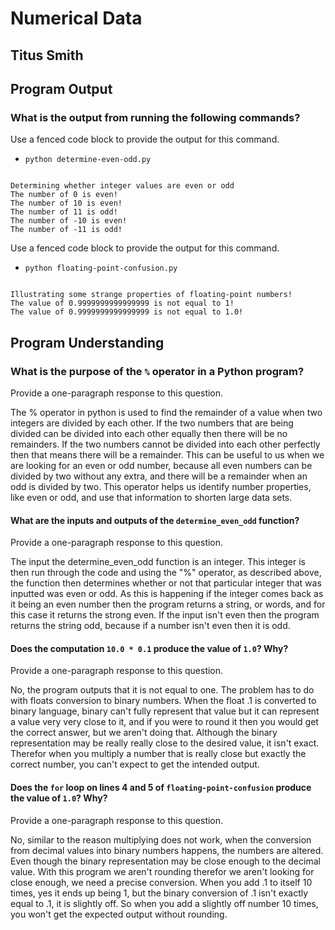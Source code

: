 # Numerical Data

## Titus Smith

## Program Output

### What is the output from running the following commands?

Use a fenced code block to provide the output for this command.

- `python determine-even-odd.py`

```

Determining whether integer values are even or odd
The number of 0 is even!
The number of 10 is even!
The number of 11 is odd!
The number of -10 is even!
The number of -11 is odd!

```

Use a fenced code block to provide the output for this command.

- `python floating-point-confusion.py`

```

Illustrating some strange properties of floating-point numbers!
The value of 0.9999999999999999 is not equal to 1!
The value of 0.9999999999999999 is not equal to 1.0!

```

## Program Understanding

### What is the purpose of the `%` operator in a Python program?

Provide a one-paragraph response to this question.

The % operator in python is used to find the remainder of a value when two integers are divided by each other. If the two numbers that are being divided can be divided into each other equally then there will be no remainders. If the two numbers cannot be divided into each other perfectly then that means there will be a remainder. This can be useful to us when we are looking for an even or odd number, because all even numbers can be divided by two without any extra, and there will be a remainder when an odd is divided by two. This operator helps us identify number properties, like even or odd, and use that information to shorten large data sets.

#### What are the inputs and outputs of the `determine_even_odd` function?

Provide a one-paragraph response to this question.

The input the determine_even_odd function is an integer. This integer is then run through the code and using the "%" operator, as described above, the function then determines whether or not that particular integer that was inputted was even or odd. As this is happening if the integer comes back as it being an even number then the program returns a string, or words, and for this case it returns the strong even. If the input isn't even then the program returns the string odd, because if a number isn't even then it is odd.

#### Does the computation `10.0 * 0.1` produce the value of `1.0`? Why?

Provide a one-paragraph response to this question.

No, the program outputs that it is not equal to one. The problem has to do with floats conversion to binary numbers. When the float .1 is converted to binary language, binary can't fully represent that value but it can represent a value very very close to it, and if you were to round it then you would get the correct answer, but we aren't doing that. Although the binary representation may be really really close to the desired value, it isn't exact. Therefor when you multiply a number that is really close but exactly the correct number, you can't expect to get the intended output.

#### Does the `for` loop on lines 4 and 5 of `floating-point-confusion` produce the value of `1.0`? Why?

Provide a one-paragraph response to this question.

No, similar to the reason multiplying does not work, when the conversion from decimal values into binary numbers happens, the numbers are altered. Even though the binary representation may be close enough to the decimal value. With this program we aren't rounding therefor we aren't looking for close enough, we need a precise conversion. When you add .1 to itself 10 times, yes it ends up being 1, but the binary conversion of .1 isn't exactly equal to .1, it is slightly off. So when you add a slightly off number 10 times, you won't get the expected output without rounding.
